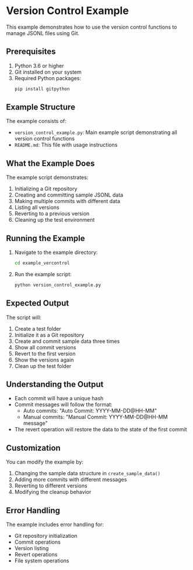 # Version Control Example

This example demonstrates how to use the version control functions to manage JSONL files using Git.

## Prerequisites

1. Python 3.6 or higher
2. Git installed on your system
3. Required Python packages:
   ```bash
   pip install gitpython
   ```

## Example Structure

The example consists of:
- `version_control_example.py`: Main example script demonstrating all version control functions
- `README.md`: This file with usage instructions

## What the Example Does

The example script demonstrates:
1. Initializing a Git repository
2. Creating and committing sample JSONL data
3. Making multiple commits with different data
4. Listing all versions
5. Reverting to a previous version
6. Cleaning up the test environment

## Running the Example

1. Navigate to the example directory:
   ```bash
   cd example_vercontrol
   ```

2. Run the example script:
   ```bash
   python version_control_example.py
   ```

## Expected Output

The script will:
1. Create a test folder
2. Initialize it as a Git repository
3. Create and commit sample data three times
4. Show all commit versions
5. Revert to the first version
6. Show the versions again
7. Clean up the test folder

## Understanding the Output

- Each commit will have a unique hash
- Commit messages will follow the format:
  - Auto commits: "Auto Commit: YYYY-MM-DD@HH-MM"
  - Manual commits: "Manual Commit: YYYY-MM-DD@HH-MM message"
- The revert operation will restore the data to the state of the first commit

## Customization

You can modify the example by:
1. Changing the sample data structure in `create_sample_data()`
2. Adding more commits with different messages
3. Reverting to different versions
4. Modifying the cleanup behavior

## Error Handling

The example includes error handling for:
- Git repository initialization
- Commit operations
- Version listing
- Revert operations
- File system operations 